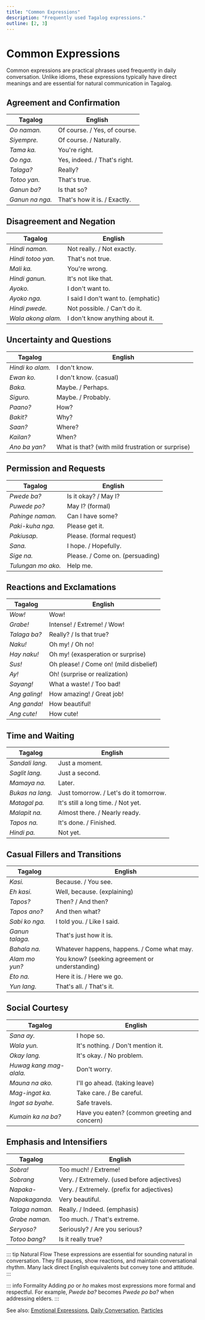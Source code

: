 ```yaml
---
title: "Common Expressions"
description: "Frequently used Tagalog expressions."
outline: [2, 3]
---
```


# Common Expressions

Common expressions are practical phrases used frequently in daily conversation. Unlike idioms, these expressions typically have direct meanings and are essential for natural communication in Tagalog.

## Agreement and Confirmation

| Tagalog | English |
| ------- | ------- |
| *Oo naman.* | Of course. / Yes, of course. |
| *Siyempre.* | Of course. / Naturally. |
| *Tama ka.* | You're right. |
| *Oo nga.* | Yes, indeed. / That's right. |
| *Talaga?* | Really? |
| *Totoo yan.* | That's true. |
| *Ganun ba?* | Is that so? |
| *Ganun na nga.* | That's how it is. / Exactly. |

## Disagreement and Negation

| Tagalog | English |
| ------- | ------- |
| *Hindi naman.* | Not really. / Not exactly. |
| *Hindi totoo yan.* | That's not true. |
| *Mali ka.* | You're wrong. |
| *Hindi ganun.* | It's not like that. |
| *Ayoko.* | I don't want to. |
| *Ayoko nga.* | I said I don't want to. (emphatic) |
| *Hindi pwede.* | Not possible. / Can't do it. |
| *Wala akong alam.* | I don't know anything about it. |

## Uncertainty and Questions

| Tagalog | English |
| ------- | ------- |
| *Hindi ko alam.* | I don't know. |
| *Ewan ko.* | I don't know. (casual) |
| *Baka.* | Maybe. / Perhaps. |
| *Siguro.* | Maybe. / Probably. |
| *Paano?* | How? |
| *Bakit?* | Why? |
| *Saan?* | Where? |
| *Kailan?* | When? |
| *Ano ba yan?* | What is that? (with mild frustration or surprise) |

## Permission and Requests

| Tagalog | English |
| ------- | ------- |
| *Pwede ba?* | Is it okay? / May I? |
| *Puwede po?* | May I? (formal) |
| *Pahinge naman.* | Can I have some? |
| *Paki-kuha nga.* | Please get it. |
| *Pakiusap.* | Please. (formal request) |
| *Sana.* | I hope. / Hopefully. |
| *Sige na.* | Please. / Come on. (persuading) |
| *Tulungan mo ako.* | Help me. |

## Reactions and Exclamations

| Tagalog | English |
| ------- | ------- |
| *Wow!* | Wow! |
| *Grabe!* | Intense! / Extreme! / Wow! |
| *Talaga ba?* | Really? / Is that true? |
| *Naku!* | Oh my! / Oh no! |
| *Hay naku!* | Oh my! (exasperation or surprise) |
| *Sus!* | Oh please! / Come on! (mild disbelief) |
| *Ay!* | Oh! (surprise or realization) |
| *Sayang!* | What a waste! / Too bad! |
| *Ang galing!* | How amazing! / Great job! |
| *Ang ganda!* | How beautiful! |
| *Ang cute!* | How cute! |

## Time and Waiting

| Tagalog | English |
| ------- | ------- |
| *Sandali lang.* | Just a moment. |
| *Saglit lang.* | Just a second. |
| *Mamaya na.* | Later. |
| *Bukas na lang.* | Just tomorrow. / Let's do it tomorrow. |
| *Matagal pa.* | It's still a long time. / Not yet. |
| *Malapit na.* | Almost there. / Nearly ready. |
| *Tapos na.* | It's done. / Finished. |
| *Hindi pa.* | Not yet. |

## Casual Fillers and Transitions

| Tagalog | English |
| ------- | ------- |
| *Kasi.* | Because. / You see. |
| *Eh kasi.* | Well, because. (explaining) |
| *Tapos?* | Then? / And then? |
| *Tapos ano?* | And then what? |
| *Sabi ko nga.* | I told you. / Like I said. |
| *Ganun talaga.* | That's just how it is. |
| *Bahala na.* | Whatever happens, happens. / Come what may. |
| *Alam mo yun?* | You know? (seeking agreement or understanding) |
| *Eto na.* | Here it is. / Here we go. |
| *Yun lang.* | That's all. / That's it. |

## Social Courtesy

| Tagalog | English |
| ------- | ------- |
| *Sana ay.* | I hope so. |
| *Wala yun.* | It's nothing. / Don't mention it. |
| *Okay lang.* | It's okay. / No problem. |
| *Huwag kang mag-alala.* | Don't worry. |
| *Mauna na ako.* | I'll go ahead. (taking leave) |
| *Mag-ingat ka.* | Take care. / Be careful. |
| *Ingat sa byahe.* | Safe travels. |
| *Kumain ka na ba?* | Have you eaten? (common greeting and concern) |

## Emphasis and Intensifiers

| Tagalog | English |
| ------- | ------- |
| *Sobra!* | Too much! / Extreme! |
| *Sobrang* | Very. / Extremely. (used before adjectives) |
| *Napaka-* | Very. / Extremely. (prefix for adjectives) |
| *Napakaganda.* | Very beautiful. |
| *Talaga naman.* | Really. / Indeed. (emphasis) |
| *Grabe naman.* | Too much. / That's extreme. |
| *Seryoso?* | Seriously? / Are you serious? |
| *Totoo bang?* | Is it really true? |

::: tip Natural Flow
These expressions are essential for sounding natural in conversation. They fill pauses, show reactions, and maintain conversational rhythm. Many lack direct English equivalents but convey tone and attitude.
:::

::: info Formality
Adding *po* or *ho* makes most expressions more formal and respectful. For example, *Pwede ba?* becomes *Pwede po ba?* when addressing elders.
:::

See also: [Emotional Expressions](./emotional-expressions.md), [Daily Conversation](../phrases/daily-conversation.md), [Particles](../guide/particles/index.md)
